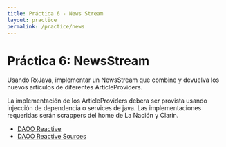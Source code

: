 ```yaml
---
title: Práctica 6 - News Stream
layout: practice
permalink: /practice/news
---
```


# Práctica 6: NewsStream

Usando RxJava, implementar un NewsStream que combine y devuelva los nuevos articulos de diferentes ArticleProviders.

La implementación de los ArticleProviders debera ser provista usando injección de dependencia o services de java. Las implementaciones requeridas serán scrappers del home de La Nación y Clarín.

- [DAOO Reactive](../3-structural/daoo-reactive.jar)
- [DAOO Reactive Sources](../3-structural/daoo-reactive-src.jar)